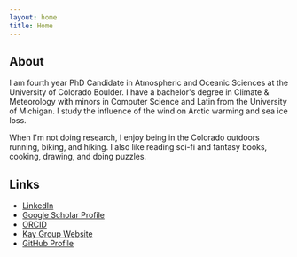```yaml
---
layout: home
title: Home
---
```

## About

I am fourth year PhD Candidate in Atmospheric and Oceanic Sciences at the University of Colorado Boulder. I have a bachelor's degree in Climate & Meteorology with minors in Computer Science and Latin from the University of Michigan. I study the influence of the wind on Arctic warming and sea ice loss.

When I'm not doing research, I enjoy being in the Colorado outdoors running, biking, and hiking. I also like reading sci-fi and fantasy books, cooking, drawing, and doing puzzles.

## Links
* [LinkedIn](https://www.linkedin.com/in/ashgilbertcuboulder/)
* [Google Scholar Profile](https://scholar.google.com/citations?user=bmfeMbkAAAAJ&hl=en)
* [ORCID](https://orcid.org/0000-0002-8415-364X)
* [Kay Group Website](https://cires.colorado.edu/research/research-groups/jennifer-kay-group)
* [GitHub Profile](https://github.com/GilbertCloud)


